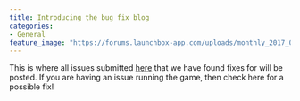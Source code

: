 ```yaml
---
title: Introducing the bug fix blog
categories:
- General
feature_image: "https://forums.launchbox-app.com/uploads/monthly_2017_02/58a6819b1cbfa_Atari2600.png.1e8efb3764e25ab7b2d38e5f41a6d26f.png"
---
```


This is where all issues submitted [here](https://olincollege.github.io/ClashofTanks/bugs/) that we have found fixes for will be posted. If you are having an issue running the game, then check here for a possible fix!
